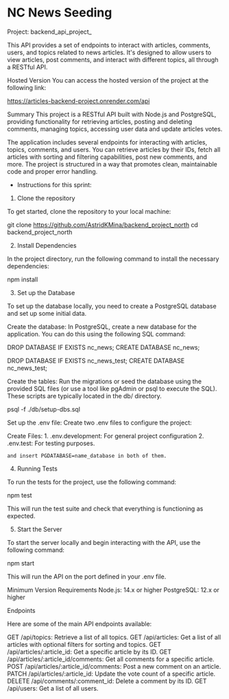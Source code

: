 # NC News Seeding

Project: backend_api_project_

This API provides a set of endpoints to interact with articles, comments, users, and topics related to news articles. It's designed to allow users to view articles, post comments, and interact with different topics, all through a RESTful API.

Hosted Version
You can access the hosted version of the project at the following link:

https://articles-backend-project.onrender.com/api

Summary
This project is a RESTful API built with Node.js and PostgreSQL, providing functionality for retrieving articles, posting and deleting comments, managing topics, accessing user data and update articles votes.

The application includes several endpoints for interacting with articles, topics, comments, and users. You can retrieve articles by their IDs, fetch all articles with sorting and filtering capabilities, post new comments, and more. The project is structured in a way that promotes clean, maintainable code and proper error handling.


- Instructions for this sprint:

1. Clone the repository

To get started, clone the repository to your local machine:

git clone https://github.com/AstridKMina/backend_project_north
cd backend_project_north

2. Install Dependencies

In the project directory, run the following command to install the necessary dependencies:

npm install

3. Set up the Database

To set up the database locally, you need to create a PostgreSQL database and set up some initial data.

Create the database: In PostgreSQL, create a new database for the application. You can do this using the following SQL command:

DROP DATABASE IF EXISTS nc_news;
CREATE DATABASE nc_news;

DROP DATABASE IF EXISTS nc_news_test;
CREATE DATABASE nc_news_test;


Create the tables: Run the migrations or seed the database using the provided SQL files (or use a tool like pgAdmin or psql to execute the SQL). These scripts are typically located in the db/ directory.

psql -f ./db/setup-dbs.sql

Set up the .env file: Create two .env files to configure the project:

Create Files:
	1.	.env.development: For general project configuration
	2.	.env.test: For testing purposes.

    and insert PGDATABASE=name_database in both of them.

4. Running Tests

To run the tests for the project, use the following command:

npm test

This will run the test suite and check that everything is functioning as expected.

5. Start the Server

To start the server locally and begin interacting with the API, use the following command:

npm start

This will run the API on the port defined in your .env file.

Minimum Version Requirements
Node.js: 14.x or higher
PostgreSQL: 12.x or higher

Endpoints

Here are some of the main API endpoints available:

GET /api/topics: Retrieve a list of all topics.
GET /api/articles: Get a list of all articles with optional filters for sorting and topics.
GET /api/articles/:article_id: Get a specific article by its ID.
GET /api/articles/:article_id/comments: Get all comments for a specific article.
POST /api/articles/:article_id/comments: Post a new comment on an article.
PATCH /api/articles/:article_id: Update the vote count of a specific article.
DELETE /api/comments/:comment_id: Delete a comment by its ID.
GET /api/users: Get a list of all users.
